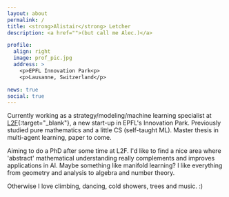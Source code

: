 ```yaml
---
layout: about
permalink: /
title: <strong>Alistair</strong> Letcher
description: <a href="">(but call me Alec.)</a>

profile:
  align: right
  image: prof_pic.jpg
  address: >
    <p>EPFL Innovation Park<p>
    <p>Lausanne, Switzerland</p>

news: true
social: true
---
```


Currently working as a strategy/modeling/machine learning specialist at [L2F](https://www.l2f.ch){:target="\_blank"}, a new start-up in EPFL's Innovation Park. Previously studied pure mathematics and a little CS (self-taught ML). Master thesis in multi-agent learning, paper to come.

Aiming to do a PhD after some time at L2F. I'd like to find a nice area where 'abstract' mathematical understanding really complements and improves applications in AI. Maybe something like manifold learning? I like everything from geometry and analysis to algebra and number theory.

Otherwise I love climbing, dancing, cold showers, trees and music. :)

